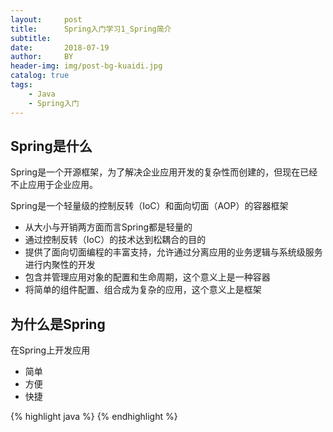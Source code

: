 ```yaml
---
layout:     post
title:      Spring入门学习1_Spring简介
subtitle:   
date:       2018-07-19
author:     BY
header-img: img/post-bg-kuaidi.jpg
catalog: true
tags:
    - Java
    - Spring入门
---
```


## Spring是什么

Spring是一个开源框架，为了解决企业应用开发的复杂性而创建的，但现在已经不止应用于企业应用。

Spring是一个轻量级的控制反转（IoC）和面向切面（AOP）的容器框架

* 从大小与开销两方面而言Spring都是轻量的
* 通过控制反转（IoC）的技术达到松耦合的目的
* 提供了面向切面编程的丰富支持，允许通过分离应用的业务逻辑与系统级服务进行内聚性的开发
* 包含并管理应用对象的配置和生命周期，这个意义上是一种容器
* 将简单的组件配置、组合成为复杂的应用，这个意义上是框架

## 为什么是Spring

在Spring上开发应用

* 简单
* 方便
* 快捷

{% highlight java %}
{% endhighlight %}